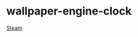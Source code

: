 # wallpaper-engine-clock

[Steam](https://steamcommunity.com/sharedfiles/filedetails/?id=2620445215)
